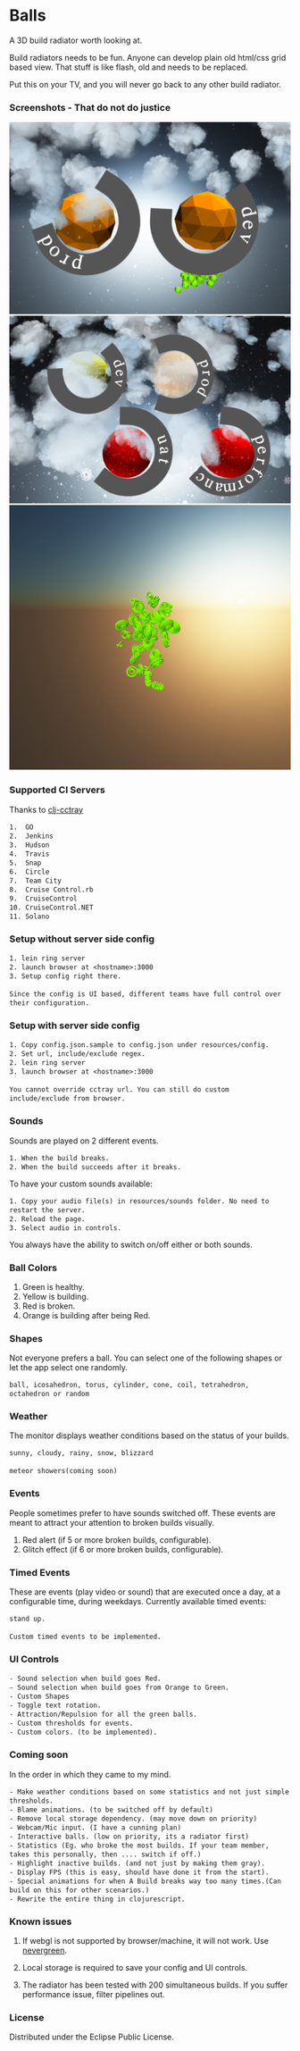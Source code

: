 # Balls

A 3D build radiator worth looking at.

Build radiators needs to be fun. Anyone can develop plain old html/css grid based view.
That stuff is like flash, old and needs to be replaced.

Put this on your TV, and you will never go back to any other build radiator.

### Screenshots - That do not do justice

![Rainy Day](docs/rainy-day.png)
![Snow Day](docs/snowy-day.png)
![All Green](docs/all-green-balls.png)

### Supported CI Servers

Thanks to [clj-cctray](https://github.com/build-canaries/clj-cctray)

	1.  GO
	2.  Jenkins
	3.  Hudson
	4.  Travis
	5.  Snap
	6.  Circle
	7.  Team City
	8.  Cruise Control.rb
	9.  CruiseControl
	10. CruiseControl.NET
	11. Solano

### Setup without server side config

	1. lein ring server
	2. launch browser at <hostname>:3000
	3. Setup config right there.

	Since the config is UI based, different teams have full control over their configuration.

### Setup with server side config

	1. Copy config.json.sample to config.json under resources/config.
	2. Set url, include/exclude regex.
	2. lein ring server
	3. launch browser at <hostname>:3000

	You cannot override cctray url. You can still do custom include/exclude from browser.

### Sounds

Sounds are played on 2 different events.

	1. When the build breaks.
	2. When the build succeeds after it breaks.

To have your custom sounds available:

	1. Copy your audio file(s) in resources/sounds folder. No need to restart the server.
	2. Reload the page.
	3. Select audio in controls.

You always have the ability to switch on/off either or both sounds.

### Ball Colors

1. Green is healthy.
2. Yellow is building.
3. Red is broken.
4. Orange is building after being Red.

### Shapes

Not everyone prefers a ball. You can select one of the following shapes or let the app select one randomly.

	ball, icosahedron, torus, cylinder, cone, coil, tetrahedron, octahedron or random

### Weather

The monitor displays weather conditions based on the status of your builds.

	sunny, cloudy, rainy, snow, blizzard

	meteor showers(coming soon)

### Events
People sometimes prefer to have sounds switched off.
These events are meant to attract your attention to broken builds visually.

1. Red alert (if 5 or more broken builds, configurable).
2. Glitch effect (if 6 or more broken builds, configurable).

### Timed Events
These are events (play video or sound) that are executed once a day, at a configurable time, during weekdays.
Currently available timed events:

	stand up.

	Custom timed events to be implemented.

### UI Controls

	- Sound selection when build goes Red.
	- Sound selection when build goes from Orange to Green.
	- Custom Shapes
	- Toggle text rotation.
	- Attraction/Repulsion for all the green balls.
	- Custom thresholds for events.
	- Custom colors. (to be implemented).

### Coming soon

In the order in which they came to my mind.

	- Make weather conditions based on some statistics and not just simple thresholds.
	- Blame animations. (to be switched off by default)
	- Remove local storage dependency. (may move down on priority)
	- Webcam/Mic input. (I have a cunning plan)
	- Interactive balls. (low on priority, its a radiator first)
	- Statistics (Eg. who broke the most builds. If your team member, takes this personally, then .... switch if off.)
	- Highlight inactive builds. (and not just by making them gray).
	- Display FPS (this is easy, should have done it from the start).
	- Special animations for when A Build breaks way too many times.(Can build on this for other scenarios.)
	- Rewrite the entire thing in clojurescript.

### Known issues

1. If webgl is not supported by browser/machine, it will not work.
   Use [nevergreen](https://github.com/build-canaries/nevergreen).

2. Local storage is required to save your config and UI controls.

3. The radiator has been tested with 200 simultaneous builds.
   If you suffer performance issue, filter pipelines out.


### License

Distributed under the Eclipse Public License.
